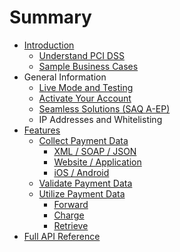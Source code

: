 # Summary

* [Introduction](README.md)
   * [Understand PCI DSS](understand_pci_dss.md)
   * [Sample Business Cases](sample_business_cases.md)
* General Information
   * [Live Mode and Testing](live_mode-test.md)
   * [Activate Your Account](activate_account.md)
   * [Seamless Solutions (SAQ A-EP)](seamless_solutions.md)
   * IP Addresses and Whitelisting
* [Features](features.md)
   * [Collect Payment Data](collect_payment_data.md)
       * [XML / SOAP / JSON](webservice.md)
       * [Website / Application](website-application.md)
       * [iOS / Android](mobile-app.md)
   * [Validate Payment Data](validate.md)
   * [Utilize Payment Data](utilize.md)
       * [Forward](forward.md)
       * [Charge](charge.md)
       * [Retrieve](retrieve.md)
* [Full API Reference](full_api_reference.md)

